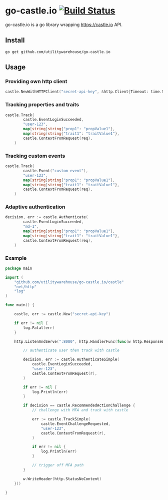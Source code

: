 # go-castle.io [![Build Status](https://travis-ci.org/uw-labs/go-castle.io.svg?branch=master)](https://travis-ci.org/uw-labs/go-castle.io)

go-castle.io is a go library wrapping https://castle.io API.

## Install

```
go get github.com/utilitywarehouse/go-castle.io
```

## Usage

### Providing own http client

```go
castle.NewWithHTTPClient("secret-api-key", &http.Client{Timeout: time.Second * 2})
```

### Tracking properties and traits

```go
castle.Track(
		castle.EventLoginSucceeded,
		"user-123",
		map[string]string{"prop1": "propValue1"},
		map[string]string{"trait1": "traitValue1"},
		castle.ContextFromRequest(req),
	)
```

### Tracking custom events

```go
castle.Track(
		castle.Event("custom-event"),
		"user-123",
		map[string]string{"prop1": "propValue1"},
		map[string]string{"trait1": "traitValue1"},
		castle.ContextFromRequest(req),
	)
```

### Adaptive authentication

```go
decision, err := castle.Authenticate(
		castle.EventLoginSucceeded,
		"md-1",
		map[string]string{"prop1": "propValue1"},
		map[string]string{"trait1": "traitValue1"},
		castle.ContextFromRequest(req),
	)
```

### Example

```go
package main

import (
	"github.com/utilitywarehouse/go-castle.io/castle"
	"net/http"
	"log"
)

func main() {

	castle, err := castle.New("secret-api-key")

	if err != nil {
		log.Fatal(err)
	}

	http.ListenAndServe(":8080", http.HandlerFunc(func(w http.ResponseWriter, r *http.Request) {

		// authenticate user then track with castle

		decision, err := castle.AuthenticateSimple(
			castle.EventLoginSucceeded,
			"user-123",
			castle.ContextFromRequest(r),
		)

		if err != nil {
			log.Println(err)
		}

		if decision == castle.RecommendedActionChallenge {
			// challenge with MFA and track with castle

			err := castle.TrackSimple(
				castle.EventChallengeRequested,
				"user-123",
				castle.ContextFromRequest(r),
			)

			if err != nil {
				log.Println(err)
			}

			// trigger off MFA path
		}

		w.WriteHeader(http.StatusNoContent)
	}))

}
```

